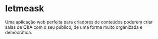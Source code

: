 # letmeask
 Uma aplicação web perfeita para criadores de conteúdos poderem criar salas de Q&A com o seu público, de uma forma muito organizada e democrática.
